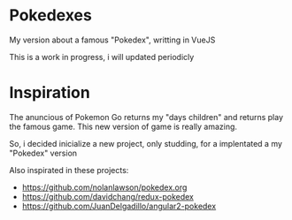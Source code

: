 # Pokedexes
My version about a famous "Pokedex", writting in VueJS

This is a work in progress, i will updated periodicly

# Inspiration

The anuncious of Pokemon Go returns my "days children" and returns play the famous game. This new version of game is really amazing.

So, i decided inicialize a new project, only studding, for a implentated a my "Pokedex" version

Also inspirated in these projects:
- https://github.com/nolanlawson/pokedex.org
- https://github.com/davidchang/redux-pokedex
- https://github.com/JuanDelgadillo/angular2-pokedex
